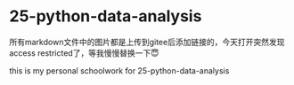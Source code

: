 # 25-python-data-analysis
所有markdown文件中的图片都是上传到gitee后添加链接的，今天打开突然发现access restricted了，等我慢慢替换一下😇


this is my personal schoolwork for 25-python-data-analysis
